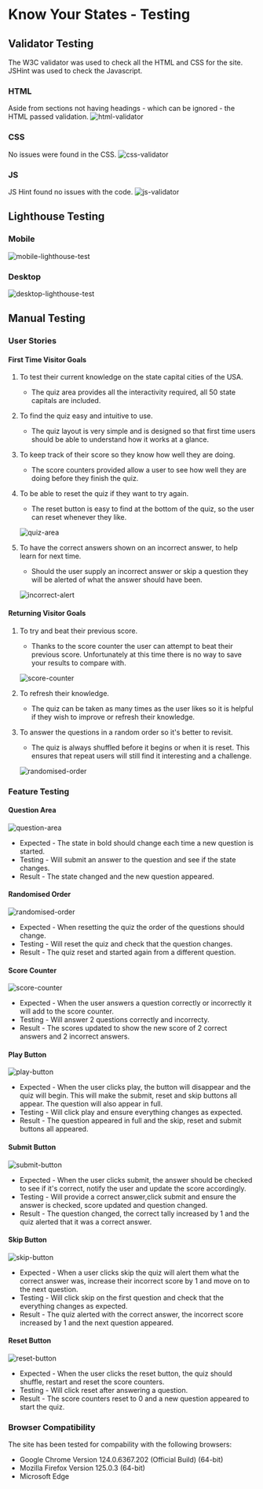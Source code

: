 # Know Your States - Testing

## Validator Testing

The W3C validator was used to check all the HTML and CSS for the site. JSHint was used to check the Javascript.

### HTML

Aside from sections not having headings - which can be ignored - the HTML passed validation.
![html-validator](assets/images/html-validator.jpg)

### CSS

No issues were found in the CSS.
![css-validator](assets/images/css-validator.jpg)

### JS

JS Hint found no issues with the code.
![js-validator](assets/images/js-validator.jpg)

## Lighthouse Testing 

### Mobile

![mobile-lighthouse-test](assets/images/mobile-lighthousev2.jpg)

### Desktop

![desktop-lighthouse-test](assets/images/desktop-lighthouse.jpg)

## Manual Testing

### User Stories

#### First Time Visitor Goals

1. To test their current knowledge on the state capital cities of the USA.
    - The quiz area provides all the interactivity required, all 50 state capitals are included.

2. To find the quiz easy and intuitive to use.
    - The quiz layout is very simple and is designed so that first time users should be able to understand how it works at a glance.

3. To keep track of their score so they know how well they are doing.
    - The score counters provided allow a user to see how well they are doing before they finish the quiz.

4. To be able to reset the quiz if they want to try again.
    - The reset button is easy to find at the bottom of the quiz, so the user can reset whenever they like.

    ![quiz-area](assets/images/feature-quiz-area2.jpg)

5. To have the correct answers shown on an incorrect answer, to help learn for next time.
    - Should the user supply an incorrect answer or skip a question they will be alerted of what the answer should have been.

    ![incorrect-alert](assets/images/feature-alert-box.jpg) 

#### Returning Visitor Goals

1. To try and beat their previous score.
    - Thanks to the score counter the user can attempt to beat their previous score. Unfortunately at this time there is no way to save your results to compare with.
    
    ![score-counter](assets/images/feature-score-counter.jpg)


2. To refresh their knowledge.
    - The quiz can be taken as many times as the user likes so it is helpful if they wish to improve or refresh their knowledge.

3. To answer the questions in a random order so it's better to revisit.
    - The quiz is always shuffled before it begins or when it is reset. This ensures that repeat users will still find it interesting and a challenge.

    ![randomised-order](assets/images/feature-randomised-order.jpg)

### Feature Testing

#### Question Area

![question-area](assets/images/feature-question-area.jpg)
- Expected - The state in bold should change each time a new question is started.
- Testing - Will submit an answer to the question and see if the state changes.
- Result - The state changed and the new question appeared.

#### Randomised Order

![randomised-order](assets/images/feature-randomised-order.jpg)
- Expected - When resetting the quiz the order of the questions should change.
- Testing - Will reset the quiz and check that the question changes.
- Result - The quiz reset and started again from a different question.

#### Score Counter

![score-counter](assets/images/feature-score-counter.jpg)
- Expected - When the user answers a question correctly or incorrectly it will add to the score counter.
- Testing - Will answer 2 questions correctly and incorrecty.
- Result - The scores updated to show the new score of 2 correct answers and 2 incorrect answers.

#### Play Button

![play-button](assets/images/feature-play-button.jpg)
- Expected - When the user clicks play, the button will disappear and the quiz will begin. This will make the submit, reset and skip buttons all appear. The question will also appear in full.
- Testing - Will click play and ensure everything changes as expected.
- Result - The question appeared in full and the skip, reset and submit buttons all appeared.

#### Submit Button

![submit-button](assets/images/feature-submit-button.jpg)
- Expected - When the user clicks submit, the answer should be checked to see if it's correct, notify the user and update the score accordingly. 
- Testing - Will provide a correct answer,click submit and ensure the answer is checked, score updated and question changed.
- Result - The question changed, the correct tally increased by 1 and the quiz alerted that it was a correct answer.

#### Skip Button

![skip-button](assets/images/feature-skip-button.jpg)
- Expected - When a user clicks skip the quiz will alert them what the correct answer was, increase their incorrect score by 1 and move on to the next question.
- Testing - Will click skip on the first question and check that the everything changes as expected.
- Result - The quiz alerted with the correct answer, the incorrect score increased by 1 and the next question appeared.

#### Reset Button

![reset-button](assets/images/feature-reset-button.jpg)
- Expected - When the user clicks the reset button, the quiz should shuffle, restart and reset the score counters.
- Testing - Will click reset after answering a question.
- Result - The score counters reset to 0 and a new question appeared to start the quiz.

### Browser Compatibility

The site has been tested for compability with the following browsers:
- Google Chrome Version 124.0.6367.202 (Official Build) (64-bit)
- Mozilla Firefox Version 125.0.3 (64-bit)
- Microsoft Edge
